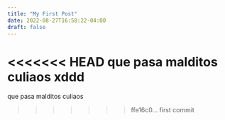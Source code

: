 ```yaml
---
title: "My First Post"
date: 2022-08-27T16:58:22-04:00
draft: false
---
```


<<<<<<< HEAD
que pasa malditos culiaos
xddd
=======
que pasa malditos culiaos
>>>>>>> ffe16c0... first commit
